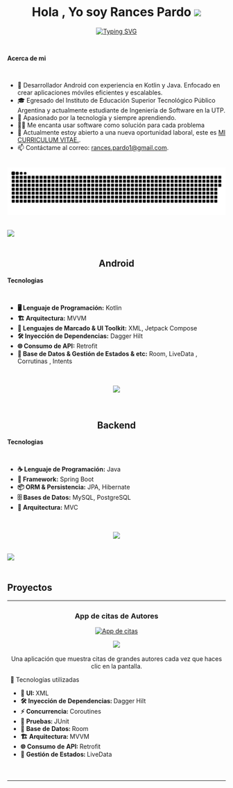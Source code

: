 
<h1 align="center"><b>Hola , Yo soy Rances Pardo </b><img src="https://media.giphy.com/media/hvRJCLFzcasrR4ia7z/giphy.gif" width="35"></h1>
<!--  -->
<p align="center">
  <a href="https://git.io/typing-svg"><img src="https://readme-typing-svg.demolab.com?font=Fira+Code&pause=1000&width=435&lines=Programador+Android+%2F+Backend;Estudiante+de+Ingenier%C3%ADa+de+Software" alt="Typing SVG" /></a>
</p>


<br>

	
**Acerca de mi**

<br>

- 📱 Desarrollador Android con experiencia en Kotlin y Java. Enfocado en crear aplicaciones móviles eficientes y escalables.
- 🎓 Egresado del Instituto de Educación Superior Tecnológico Público Argentina y actualmente estudiante de Ingeniería de Software en la UTP.
- 🚀 Apasionado por la tecnología y siempre aprendiendo.
- 🧑‍💻 Me encanta usar software como solución para cada problema
- 🤝 Actualmente estoy abierto a una nueva oportunidad laboral, este es <a href="https://drive.google.com/file/d/1vOpsTwop1KSIj14SaiKe5XVBjN_KyIpG/view?usp=sharing">MI CURRICULUM VITAE.</a>.
- 📫 Contáctame al correo: rances.pardo1@gmail.com.
<br><br>


<div align="center">
  <img src="https://github.com/RancesPardoSosa/RancesPardoSosa/blob/output/github-snake-dark.svg">
</div>

<br>

<img src="https://user-images.githubusercontent.com/73097560/115834477-dbab4500-a447-11eb-908a-139a6edaec5c.gif"><br><br>

<h2 align="center">Android</h2>
	
**Tecnologias**

<br>

- **🖥️ Lenguaje de Programación:** Kotlin  
- **🏗️ Arquitectura:** MVVM  
- **🎨 Lenguajes de Marcado & UI Toolkit:** XML, Jetpack Compose  
- **🛠️ Inyección de Dependencias:** Dagger Hilt  
- **🌐 Consumo de API:** Retrofit  
- **📂 Base de Datos & Gestión de Estados & etc:** Room, LiveData , Corrutinas , Intents  
<br><br>
<p align="center">
<img width="500px"  src="https://skillicons.dev/icons?i=Androidstudio,java,kotlin,sqlite,git,github,linux&perline=10"  />
</p>
<br />

<h2 align="center">Backend</h2>
	
**Tecnologias**

<br>

- **☕ Lenguaje de Programación:** Java  
- **🚀 Framework:** Spring Boot  
- **📦 ORM & Persistencia:** JPA, Hibernate  
- **🗄️ Bases de Datos:** MySQL, PostgreSQL  
- **📐 Arquitectura:** MVC  
<br><br>
<p align="center">
<img width="500px"  src="https://skillicons.dev/icons?i=idea,maven,postgres,spring,java,git,github,linux&perline=10"  />
</p>
<br />
<img src="https://user-images.githubusercontent.com/73097560/115834477-dbab4500-a447-11eb-908a-139a6edaec5c.gif"><br><br>

## Proyectos

<table align=center>
<tr>
<td width="50%">
<h3 align="center">App de citas de Autores</h3>
<div align="center">
<a href="https://github.com/RancesPardoSosa/AppDeFrasesDeAutores/tree/master" target="_blank"><img src="https://i.imgur.com/wdFRgfe.jpeg" width="250" height="500" alt="App de citas"></a>
<p>
<a href="https://github.com/RancesPardoSosa/AppDeFrasesDeAutores/tree/master" target="_blank">
<img src="https://img.shields.io/badge/CÓDIGO-ff9?style=for-the-badge&logo=github&logoColor=black"/></a>
<p>Una aplicación que muestra citas de grandes autores cada vez que haces clic en la pantalla.</p>
<div align=left>
🚀 Tecnologías utilizadas  

- **📌 UI:** XML  
- **🛠️ Inyección de Dependencias:** Dagger Hilt  
- **⚡ Concurrencia:** Coroutines  
- **🧪 Pruebas:** JUnit  
- **💾 Base de Datos:** Room  
- **🏗️ Arquitectura:** MVVM
- **🌐 Consumo de API:** Retrofit    
- **📡 Gestión de Estados:** LiveData  
<br><br>
</div>
</div>
</Table>
